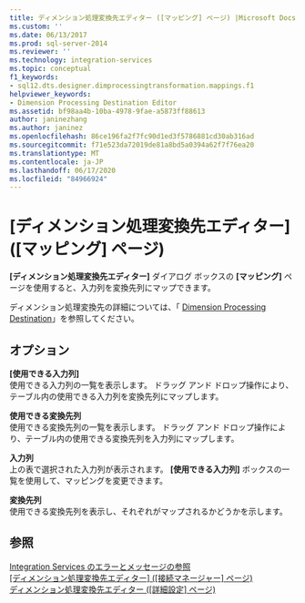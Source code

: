 ```yaml
---
title: ディメンション処理変換先エディター ([マッピング] ページ) |Microsoft Docs
ms.custom: ''
ms.date: 06/13/2017
ms.prod: sql-server-2014
ms.reviewer: ''
ms.technology: integration-services
ms.topic: conceptual
f1_keywords:
- sql12.dts.designer.dimprocessingtransformation.mappings.f1
helpviewer_keywords:
- Dimension Processing Destination Editor
ms.assetid: bf98aa4b-10ba-4978-9fae-a5873ff88613
author: janinezhang
ms.author: janinez
ms.openlocfilehash: 86ce196fa2f7fc90d1ed3f5786881cd30ab316ad
ms.sourcegitcommit: f71e523da72019de81a8bd5a0394a62f7f76ea20
ms.translationtype: MT
ms.contentlocale: ja-JP
ms.lasthandoff: 06/17/2020
ms.locfileid: "84966924"
---
```

# <a name="dimension-processing-destination-editor-mappings-page"></a>[ディメンション処理変換先エディター] ([マッピング] ページ)
  **[ディメンション処理変換先エディター]** ダイアログ ボックスの **[マッピング]** ページを使用すると、入力列を変換先列にマップできます。  
  
 ディメンション処理変換先の詳細については、「 [Dimension Processing Destination](data-flow/dimension-processing-destination.md)」を参照してください。  
  
## <a name="options"></a>オプション  
 **[使用できる入力列]**  
 使用できる入力列の一覧を表示します。 ドラッグ アンド ドロップ操作により、テーブル内の使用できる入力列を変換先列にマップします。  
  
 **使用できる変換先列**  
 使用できる変換先列の一覧を表示します。 ドラッグ アンド ドロップ操作により、テーブル内の使用できる変換先列を入力列にマップします。  
  
 **入力列**  
 上の表で選択された入力列が表示されます。 **[使用できる入力列]** ボックスの一覧を使用して、マッピングを変更できます。  
  
 **変換先列**  
 使用できる変換先列を表示し、それぞれがマップされるかどうかを示します。  
  
## <a name="see-also"></a>参照  
 [Integration Services のエラーとメッセージの参照](../../2014/integration-services/integration-services-error-and-message-reference.md)   
 [[ディメンション処理変換先エディター] &#40;[接続マネージャー] ページ&#41;](../../2014/integration-services/dimension-processing-destination-editor-connection-manager-page.md)   
 [ディメンション処理変換先エディター &#40;[詳細設定] ページ&#41;](../../2014/integration-services/dimension-processing-destination-editor-advanced-page.md)  
  
  
